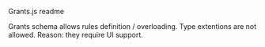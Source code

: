 Grants.js readme

Grants schema allows rules definition / overloading.
Type extentions are not allowed. Reason: they require UI support.